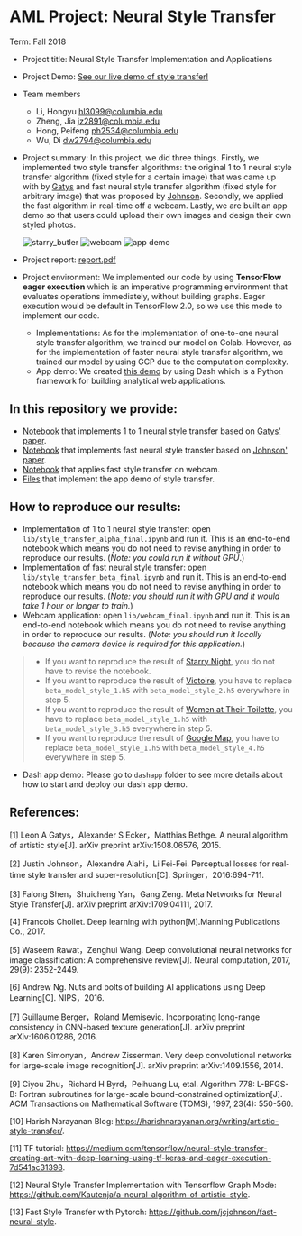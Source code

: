 # AML Project: Neural Style Transfer

Term: Fall 2018

- Project title: Neural Style Transfer Implementation and Applications
- Project Demo: [See our live demo of style transfer!](https://styletransfer-225315.appspot.com)

- Team members

  - Li, Hongyu hl3099@columbia.edu
  - Zheng, Jia jz2891@columbia.edu
  - Hong, Peifeng ph2534@columbia.edu
  - Wu, Di dw2794@columbia.edu

- Project summary: In this project, we did three things. Firstly, we implemented two style transfer algorithms: the original 1 to 1 neural style transfer algorithm (fixed style for a certain image) that was came up with by [Gatys](https://github.com/PeifengHong/Neural-style-transfer-implementation-and-applications/blob/master/papers/A%20Neural%20Algorithm%20of%20Artistic%20Style.pdf) and fast neural style transfer algorithm (fixed style for arbitrary image) that was proposed by [Johnson](https://github.com/PeifengHong/Neural-style-transfer-implementation-and-applications/blob/master/papers/Perceptual%20Losses%20for%20Real-Time%20Style%20Transfer%20and%20Super-Resolution.pdf). Secondly, we applied the fast algorithm in real-time off a webcam. Lastly, we are built an app demo so that users could upload their own images and design their own styled photos. 

  ![starry_butler](https://github.com/PeifengHong/Neural-style-transfer-implementation-and-applications/blob/master/outputs/starry_bulter_alpha_model.png)
  ![webcam](https://github.com/PeifengHong/Neural-style-transfer-implementation-and-applications/blob/master/figs/webcam_demo.png)
  ![app demo](https://github.com/PeifengHong/Neural-style-transfer-implementation-and-applications/blob/master/figs/page_demo.jpg)
- Project report: [report.pdf](https://github.com/PeifengHong/Neural-style-transfer-implementation-and-applications/blob/master/report.pdf)

- Project environment: We implemented our code by using **TensorFlow eager execution** which is an imperative programming environment that evaluates operations immediately, without building graphs. Eager execution would be default in TensorFlow 2.0, so we use this mode to implement our code. 

  * Implementations: As for the implementation of one-to-one neural style transfer algorithm, we trained our model on Colab. However, as for the implementation of faster neural style transfer algorithm, we trained our model by using GCP due to the computation complexity. 
  * App demo: We created [this demo](https://styletransfer-225315.appspot.com) by using Dash which is a Python framework for building analytical web applications.



## In this repository we provide:

  - [Notebook](https://github.com/PeifengHong/Neural-style-transfer-implementation-and-applications/blob/master/lib/style_transfer_alpha_final.ipynb) that implements 1 to 1 neural style transfer based on [Gatys' paper](https://github.com/PeifengHong/Neural-style-transfer-implementation-and-applications/blob/master/papers/A%20Neural%20Algorithm%20of%20Artistic%20Style.pdf). 
  - [Notebook](https://github.com/PeifengHong/Neural-style-transfer-implementation-and-applications/blob/master/lib/style_transfer_beta_final.ipynb) that implements fast neural style transfer based on [Johnson' paper](https://github.com/PeifengHong/Neural-style-transfer-implementation-and-applications/blob/master/papers/Perceptual%20Losses%20for%20Real-Time%20Style%20Transfer%20and%20Super-Resolution.pdf). 
  - [Notebook](https://github.com/PeifengHong/Neural-style-transfer-implementation-and-applications/blob/master/lib/webcam_final.ipynb) that applies fast style transfer on webcam. 
  - [Files](https://github.com/PeifengHong/Neural-style-transfer-implementation-and-applications/tree/master/dashapp) that implement the app demo of style transfer. 



## How to reproduce our results: 

* Implementation of 1 to 1 neural style transfer: open `lib/style_transfer_alpha_final.ipynb` and run it. This is an end-to-end notebook which means you do not need to revise anything in order to reproduce our results. (*Note: you could run it without GPU*.)
* Implementation of fast neural style transfer:  open `lib/style_transfer_beta_final.ipynb` and run it. This is an end-to-end notebook which means you do not need to revise anything in order to reproduce our results.  (*Note: you should run it with GPU and it would take 1 hour or longer to train.*)
* Webcam application: open `lib/webcam_final.ipynb` and run it. This is an end-to-end notebook which means you do not need to revise anything in order to reproduce our results.  (*Note: you should run it locally because the camera device is required for this application.*)
> - If you want to reproduce the result of [Starry Night](https://github.com/PeifengHong/Neural-style-transfer-implementation-and-applications/blob/master/data/starry_night.jpg), you do not have to revise the notebook. 
> - If you want to reproduce the result of [Victoire](https://github.com/PeifengHong/Neural-style-transfer-implementation-and-applications/blob/master/data/victoire.jpg), you have to replace `beta_model_style_1.h5` with  `beta_model_style_2.h5` everywhere in step 5. 
> - If you want to reproduce the result of [Women at Their Toilette](https://github.com/PeifengHong/Neural-style-transfer-implementation-and-applications/blob/master/data/Women_at_Their_%20Toilette.jpg), you have to replace `beta_model_style_1.h5` with  `beta_model_style_3.h5` everywhere in step 5. 
> - If you want to reproduce the result of [Google Map](https://github.com/PeifengHong/Neural-style-transfer-implementation-and-applications/blob/master/data/google_map.jpg), you have to replace `beta_model_style_1.h5` with  `beta_model_style_4.h5` everywhere in step 5. 
* Dash app demo: Please go to `dashapp` folder to see more details about how to start and deploy our dash app demo.


## References:

[1]  Leon A Gatys，Alexander S Ecker，Matthias Bethge. A neural algorithm of artistic style[J]. arXiv preprint arXiv:1508.06576, 2015. 

[2]  Justin Johnson，Alexandre Alahi，Li Fei-Fei. Perceptual losses for real-time style transfer and super-resolution[C]. Springer，2016:694-711.

[3]  Falong Shen，Shuicheng Yan，Gang Zeng. Meta Networks for Neural Style Transfer[J]. arXiv preprint arXiv:1709.04111, 2017. 

[4]  Francois Chollet. Deep learning with python[M].Manning Publications Co., 2017.

[5]  Waseem Rawat，Zenghui Wang. Deep convolutional neural networks for image classification: A comprehensive review[J]. Neural computation, 2017, 29(9): 2352-2449.

[6]  Andrew Ng. Nuts and bolts of building AI applications using Deep Learning[C]. NIPS，2016.

[7]  Guillaume Berger，Roland Memisevic. Incorporating long-range consistency in CNN-based texture generation[J]. arXiv preprint arXiv:1606.01286, 2016.

[8]  Karen Simonyan，Andrew Zisserman. Very deep convolutional networks for large-scale image recognition[J]. arXiv preprint arXiv:1409.1556, 2014. 

[9]  Ciyou Zhu，Richard H Byrd，Peihuang Lu, etal. Algorithm 778: L-BFGS-B: Fortran subroutines for large-scale bound-constrained optimization[J]. ACM Transactions on Mathematical Software (TOMS), 1997, 23(4): 550-560.

[10] Harish Narayanan Blog: https://harishnarayanan.org/writing/artistic-style-transfer/.

[11] TF tutorial: https://medium.com/tensorflow/neural-style-transfer-creating-art-with-deep-learning-using-tf-keras-and-eager-execution-7d541ac31398. 

[12] Neural Style Transfer Implementation with Tensorflow Graph Mode: https://github.com/Kautenja/a-neural-algorithm-of-artistic-style. 

[13] Fast Style Transfer with Pytorch: https://github.com/jcjohnson/fast-neural-style.
